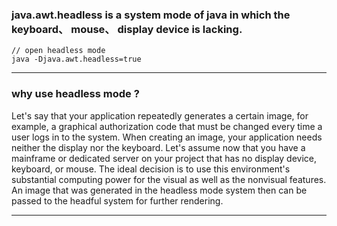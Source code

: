 ### java.awt.headless is a system mode of java in which the keyboard、 mouse、 display device is lacking.

```
// open headless mode
java -Djava.awt.headless=true
```
-----
### why use headless mode ?

Let's say that your application repeatedly generates a certain image, 
for example, a graphical authorization code that must be changed every time a user logs in to the system.
When creating an image, your application needs neither the display nor the keyboard.
Let's assume now that you have a mainframe or dedicated server on your project that has no display device, keyboard, or mouse. 
The ideal decision is to use this environment's substantial computing power for the visual as well as the nonvisual features.
An image that was generated in the headless mode system then can be passed to the headful system for further rendering.
 

-----

